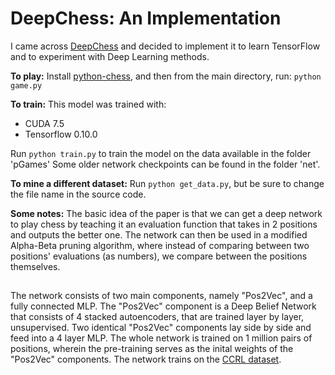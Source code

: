 # DeepChess: An Implementation

I came across [DeepChess](http://www.cs.tau.ac.il/~wolf/papers/deepchess.pdf) and decided to implement it to learn TensorFlow and to experiment with Deep Learning methods.

**To play:**
Install [python-chess](https://pypi.python.org/pypi/python-chess), and then from the main directory, run: `python game.py`

**To train:**
This model was trained with:
- CUDA 7.5
- Tensorflow 0.10.0

Run `python train.py` to train the model on the data available in the folder 'pGames'
Some older network checkpoints can be found in the folder 'net'.

**To mine a different dataset:**
Run `python get_data.py`, but be sure to change the file name in the source code.

**Some notes:**
The basic idea of the paper is that we can get a deep network to play chess by teaching it an evaluation function that takes in 2 positions and outputs the better one. The network can then be used in a modified Alpha-Beta pruning algorithm, where instead of comparing between two positions' evaluations (as numbers), we compare between the positions themselves.
##
The network consists of two main components, namely "Pos2Vec", and a fully connected MLP. The "Pos2Vec" component is a Deep Belief Network that consists of 4 stacked autoencoders, that are trained layer by layer, unsupervised. Two identical "Pos2Vec" components lay side by side and feed into a 4 layer MLP. The whole network is trained on 1 million pairs of positions, wherein the pre-training serves as the inital weights of the "Pos2Vec" components.
The network trains on the [CCRL dataset](http://www.computerchess.org.uk/ccrl/4040/games.html). 
